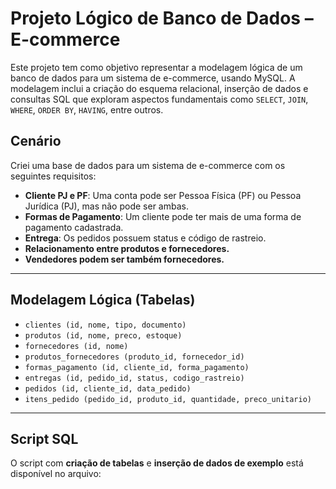 # Projeto Lógico de Banco de Dados – E-commerce

Este projeto tem como objetivo representar a modelagem lógica de um banco de dados para um sistema de e-commerce, usando MySQL. A modelagem inclui a criação do esquema relacional, inserção de dados e consultas SQL que exploram aspectos fundamentais como `SELECT`, `JOIN`, `WHERE`, `ORDER BY`, `HAVING`, entre outros.

## Cenário

Criei uma base de dados para um sistema de e-commerce com os seguintes requisitos:

- **Cliente PJ e PF**: Uma conta pode ser Pessoa Física (PF) ou Pessoa Jurídica (PJ), mas não pode ser ambas.
- **Formas de Pagamento**: Um cliente pode ter mais de uma forma de pagamento cadastrada.
- **Entrega**: Os pedidos possuem status e código de rastreio.
- **Relacionamento entre produtos e fornecedores.**
- **Vendedores podem ser também fornecedores.**

---

## Modelagem Lógica (Tabelas)

- `clientes (id, nome, tipo, documento)`
- `produtos (id, nome, preco, estoque)`
- `fornecedores (id, nome)`
- `produtos_fornecedores (produto_id, fornecedor_id)`
- `formas_pagamento (id, cliente_id, forma_pagamento)`
- `entregas (id, pedido_id, status, codigo_rastreio)`
- `pedidos (id, cliente_id, data_pedido)`
- `itens_pedido (pedido_id, produto_id, quantidade, preco_unitario)`

---

## Script SQL

O script com **criação de tabelas** e **inserção de dados de exemplo** está disponível no arquivo:
